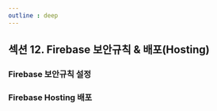 ```yaml
--- 
outline : deep
---
```


## 섹션 12. Firebase 보안규칙 & 배포(Hosting)
### Firebase 보안규칙 설정
### Firebase Hosting 배포
